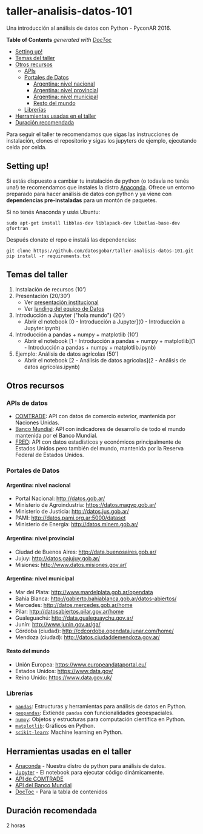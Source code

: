 # taller-analisis-datos-101
Una introducción al análisis de datos con Python - PyconAR 2016.

<!-- START doctoc generated TOC please keep comment here to allow auto update -->
<!-- DON'T EDIT THIS SECTION, INSTEAD RE-RUN doctoc TO UPDATE -->
**Table of Contents**  *generated with [DocToc](https://github.com/thlorenz/doctoc)*

- [Setting up!](#setting-up)
- [Temas del taller](#temas-del-taller)
- [Otros recursos](#otros-recursos)
  - [APIs](#apis)
  - [Portales de Datos](#portales-de-datos)
    - [Argentina: nivel nacional](#argentina-nivel-nacional)
    - [Argentina: nivel provincial](#argentina-nivel-provincial)
    - [Argentina: nivel municipal](#argentina-nivel-municipal)
    - [Resto del mundo](#resto-del-mundo)
  - [Librerías](#librer%C3%ADas)
- [Herramientas usadas en el taller](#herramientas-usadas-en-el-taller)
- [Duración recomendada](#duraci%C3%B3n-recomendada)

<!-- END doctoc generated TOC please keep comment here to allow auto update -->

Para seguir el taller te recomendamos que sigas las instrucciones de instalación, clones el repositorio y sigas los jupyters de ejemplo, ejecutando celda por celda.

## Setting up!

Si estás dispuesto a cambiar tu instalación de python (o todavía no tenés una!) te recomendamos que instales la distro [Anaconda](https://www.continuum.io/downloads). Ofrece un entorno preparado para hacer análisis de datos con python y ya viene con **dependencias pre-instaladas** para un montón de paquetes.

Si no tenés Anaconda y usás Ubuntu:

`sudo apt-get install libblas-dev liblapack-dev libatlas-base-dev gfortran`

Después clonate el repo e instalá las dependencias:

```
git clone https://github.com/datosgobar/taller-analisis-datos-101.git
pip install -r requirements.txt
```

## Temas del taller

1. Instalación de recursos (10')
2. Presentación (20/30')
    * Ver [presentación institucional](https://docs.google.com/presentation/d/e/2PACX-1vTGwc8R7xbAiZma4B1-iOiYoUslUZp27Y7TNE5zyjClWIF5CISCQI6kaYBL0_5513RecmBgB0pd9b1X/pub?start=false&loop=false&delayms=3000)
    * Ver [landing del equipo de Datos](https://datosgobar.github.io/)
3. Introducción a Jupyter ("hola mundo") (20')
    * Abrir el notebook [0 - Introducción a Jupyter](0 - Introducción a Jupyter.ipynb)
4. Introducción a pandas + numpy + matplotlib (10')
    * Abrir el notebook [1 - Introducción a pandas + numpy + matplotlib](1 - Introducción a pandas + numpy + matplotlib.ipynb)
5. Ejemplo: Análisis de datos agrícolas (50')
    * Abrir el notebook [2 - Análisis de datos agrícolas](2 - Análisis de datos agrícolas.ipynb)

## Otros recursos

### APIs de datos

* [COMTRADE](https://comtrade.un.org/data/doc/api/bulk/): API con datos de comercio exterior, mantenida por Naciones Unidas.
* [Banco Mundial](https://datahelpdesk.worldbank.org/knowledgebase/articles/889392-api-documentation): API con indicadores de desarrollo de todo el mundo mantenida por el Banco Mundial.
* [FRED](https://research.stlouisfed.org/docs/api/): API con datos estadísticos y económicos principalmente de Estados Unidos pero también del mundo, mantenida por la Reserva Federal de Estados Unidos.

### Portales de Datos

#### Argentina: nivel nacional

* Portal Nacional: http://datos.gob.ar/
* Ministerio de Agroindustria: https://datos.magyp.gob.ar/
* Ministerio de Justicia: http://datos.jus.gob.ar/
* PAMI: http://datos.pami.org.ar:5000/dataset
* Ministerio de Energía: http://datos.minem.gob.ar/

#### Argentina: nivel provincial

* Ciudad de Buenos Aires: http://data.buenosaires.gob.ar/
* Jujuy: http://datos.gajujuy.gob.ar/
* Misiones: http://www.datos.misiones.gov.ar/

#### Argentina: nivel municipal

* Mar del Plata: http://www.mardelplata.gob.ar/opendata
* Bahia Blanca: http://gabierto.bahiablanca.gob.ar/datos-abiertos/
* Mercedes: http://datos.mercedes.gob.ar/home
* Pilar: http://datosabiertos.pilar.gov.ar/home
* Gualeguachú: http://data.gualeguaychu.gov.ar/
* Junín: http://www.junin.gov.ar/ga/
* Córdoba (ciudad): http://cdcordoba.opendata.junar.com/home/
* Mendoza (ciudad): http://datos.ciudaddemendoza.gov.ar/

#### Resto del mundo

* Unión Europea: https://www.europeandataportal.eu/
* Estados Unidos: https://www.data.gov/
* Reino Unido: https://www.data.gov.uk/

### Librerías

* [`pandas`](http://pandas.pydata.org/): Estructuras y herramientas para análisis de datos en Python.
* [`geopandas`](http://geopandas.org/): Extiende `pandas` con funcionalidades geoespaciales.
* [`numpy`](http://www.numpy.org/): Objetos y estructuras para computación científica en Python.
* [`matplotlib`](http://matplotlib.org/): Gráficos en Python.
* [`scikit-learn`](http://scikit-learn.org/): Machine learning en Python.

## Herramientas usadas en el taller

* [Anaconda](https://www.continuum.io/downloads) - Nuestra distro de python para análisis de datos.
* [Jupyter](http://jupyter.org/) - El notebook para ejecutar código dinámicamente.
* [API de COMTRADE](https://comtrade.un.org/data/doc/api/bulk/)
* [API del Banco Mundial](https://datahelpdesk.worldbank.org/knowledgebase/articles/889392-api-documentation)
* [DocToc](https://github.com/thlorenz/doctoc) - Para la tabla de contenidos

## Duración recomendada

2 horas
